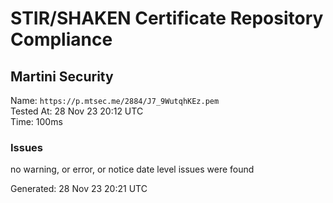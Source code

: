 # STIR/SHAKEN Certificate Repository Compliance

## Martini Security

Name: `https://p.mtsec.me/2884/J7_9WutqhKEz.pem`\
Tested At: 28 Nov 23 20:12 UTC\
Time: 100ms

### Issues

no warning, or error, or notice date level issues were found

Generated: 28 Nov 23 20:21 UTC